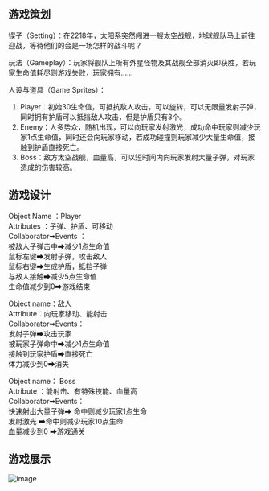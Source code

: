 ## 游戏策划
锲子（Setting）：在2218年，太阳系突然闯进一艘太空战舰，地球舰队马上前往迎战，等待他们的会是一场怎样的战斗呢？  

玩法（Gameplay）：玩家将舰队上所有外星怪物及其战舰全部消灭即获胜，若玩家生命值耗尽则游戏失败，玩家拥有……   

人设与道具（Game Sprites）：
1.	Player：初始30生命值，可抵抗敌人攻击，可以旋转，可以无限量发射子弹，同时拥有护盾可以抵挡敌人攻击，但是护盾只有3个。
2.	Enemy：人多势众，随机出现，可以向玩家发射激光，成功命中玩家则减少玩家1点生命值，同时还会向玩家移动，若成功碰撞则玩家减少大量生命值，接触到护盾直接死亡。
3.	Boss：敌方太空战舰，血量高，可以短时间内向玩家发射大量子弹，对玩家造成的伤害较高。

## 游戏设计
Object Name	：Player  
Attributes	：子弹、护盾、可移动  
Collaborator➡Events  ：  
被敌人子弹击中➡减少1点生命值  
鼠标左键➡发射子弹，攻击敌人  
鼠标右键➡生成护盾，抵挡子弹    
与敌人接触➡减少5点生命值  
生命值减少到0➡游戏结束   

Object name：敌人  
Attribute：向玩家移动、能射击  
Collaborator➡Events：  
发射子弹➡攻击玩家  
被玩家子弹命中➡减少1点生命值  
接触到玩家护盾➡直接死亡  
体力减少到0➡消失  

Object name：	Boss  
Attribute	：能射击、有特殊技能、血量高  
Collaborator➡Events：  
快速射出大量子弹➡	命中则减少玩家1点生命  
发射激光	➡命中则减少玩家10点生命  
血量减少到0	➡游戏通关  

## 游戏展示
![image](http://thyrsi.com/t6/414/1541637545x-1404817712.gif)